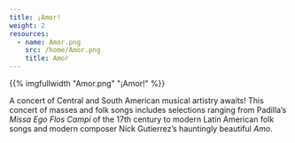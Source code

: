 ```yaml
---
title: ¡Amor!
weight: 2
resources:
  - name: Amor.png
    src: /home/Amor.png
    title: Amor
---
```


{{% imgfullwidth "Amor.png" "¡Amor!" %}}

A concert of Central and South American musical artistry awaits! This concert of masses and folk songs
includes selections ranging from Padilla&rsquo;s _Missa Ego Flos Campi_ of the 17th century to modern
Latin American folk songs and modern composer Nick Gutierrez&rsquo;s hauntingly beautiful _Amo_.
